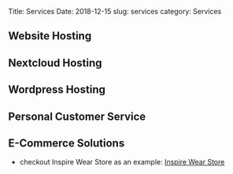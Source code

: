 Title: Services
Date: 2018-12-15
slug: services
category: Services


## Website Hosting

## Nextcloud Hosting

## Wordpress Hosting

## Personal Customer Service

## E-Commerce Solutions
- checkout Inspire Wear Store as an example: [Inspire Wear Store](https://inspirewear.store)
